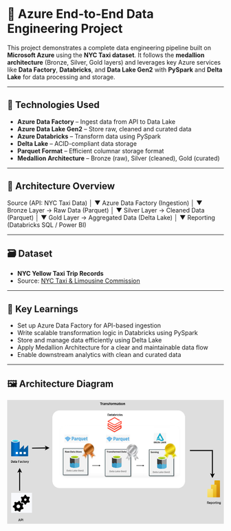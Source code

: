 # 🚀 Azure End-to-End Data Engineering Project

This project demonstrates a complete data engineering pipeline built on **Microsoft Azure** using the **NYC Taxi dataset**. It follows the **medallion architecture** (Bronze, Silver, Gold layers) and leverages key Azure services like **Data Factory**, **Databricks**, and **Data Lake Gen2** with **PySpark** and **Delta Lake** for data processing and storage.

---

## 🧰 Technologies Used

- **Azure Data Factory** – Ingest data from API to Data Lake
- **Azure Data Lake Gen2** – Store raw, cleaned and curated data
- **Azure Databricks** – Transform data using PySpark
- **Delta Lake** – ACID-compliant data storage
- **Parquet Format** – Efficient columnar storage format
- **Medallion Architecture** – Bronze (raw), Silver (cleaned), Gold (curated)

---

## 📁 Architecture Overview

Source (API: NYC Taxi Data)
│
▼
Azure Data Factory (Ingestion)
│
▼
Bronze Layer → Raw Data (Parquet)
│
▼
Silver Layer → Cleaned Data (Parquet)
│
▼
Gold Layer → Aggregated Data (Delta Lake)
│
▼
Reporting (Databricks SQL / Power BI)


---


## 🗃️ Dataset

- **NYC Yellow Taxi Trip Records**
- Source: [NYC Taxi & Limousine Commission]([https://www.nyc.gov/site/tlc/about/tlc-trip-record-data.page](https://www.nyc.gov/site/tlc/about/tlc-trip-record-data.page))

---

## 🧠 Key Learnings

- Set up Azure Data Factory for API-based ingestion
- Write scalable transformation logic in Databricks using PySpark
- Store and manage data efficiently using Delta Lake
- Apply Medallion Architecture for a clear and maintainable data flow
- Enable downstream analytics with clean and curated data

---

## 🖼️ Architecture Diagram

![Azure Data Engineering Architecture](screenshots/architecture.png)

